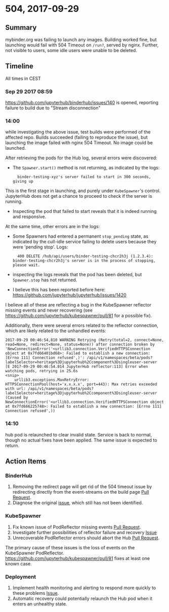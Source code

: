 # 504, 2017-09-29

## Summary

mybinder.org was failing to launch any images.
Building worked fine, but launching would fail with 504 Timeout on `/run?`, served by nginx.
Further, not visible to users, some idle users were unable to be deleted.

## Timeline

All times in CEST

### Sep 29 2017 08:59

https://github.com/jupyterhub/binderhub/issues/140 is opened, reporting failure to build due to "Stream disconnection"

### 14:00

while investigating the above issue, test builds were performed of the affected repo.
Builds succeeded (failing to reproduce the issue), but launching the image failed with nginx 504 Timeout. No image could be launched.

After retrieving the pods for the Hub log, several errors were discovered:

- The `Spawner.start()` method is not returning, as indicated by the logs:

        binder-testing-xyz's server failed to start in 300 seconds, giving up

This is the first stage in launching, and purely under `KubeSpawner`'s control.
JupyterHub does not get a chance to proceed to check if the server is running.

- Inspecting the pod that failed to start reveals that it is indeed running and responsive.

At the same time, other errors are in the logs:

- Some Spawners had entered a permanent `stop_pending` state, as indicated by the cull-idle service failing to delete users because they were 'pending stop'. Logs:

        400 DELETE /hub/api/users/binder-testing-chcr2h3j (1.2.3.4): binder-testing-chcr2h3j's server is in the process of stopping, please wait.

- inspecting the logs reveals that the pod has been deleted, but `Spawner.stop` has not returned.
- I believe this has been reported before here: https://github.com/jupyterhub/jupyterhub/issues/1420

I believe all of these are reflecting a bug in the KubeSpawner reflector missing events and never recovering (see https://github.com/jupyterhub/kubespawner/pull/81 for a possible fix).

Additionally, there were several errors related to the reflector connection, which are likely related to the unhandled events:

```
2017-09-29 00:46:54,810 WARNING Retrying (Retry(total=2, connect=None, read=None, redirect=None, status=None)) after connection broken by 'NewConnectionError('<urllib3.connection.VerifiedHTTPSConnection object at 0x7fd66401bd68>: Failed to establish a new connection: [Errno 111] Connection refused',)': /api/v1/namespaces/beta/pods?labelSelector=heritage%3Djupyterhub%2Ccomponent%3Dsingleuser-server
[E 2017-09-29 00:46:54.814 JupyterHub reflector:113] Error when watching pods, retrying in 25.6s
<snip>
    urllib3.exceptions.MaxRetryError: HTTPSConnectionPool(host='x.x.x.x', port=443): Max retries exceeded with url: /api/v1/namespaces/beta/pods?labelSelector=heritage%3Djupyterhub%2Ccomponent%3Dsingleuser-server (Caused by NewConnectionError('<urllib3.connection.VerifiedHTTPSConnection object at 0x7fd666225748>: Failed to establish a new connection: [Errno 111] Connection refused',))
```


### 14:10

hub pod is relaunched to clear invalid state.
Service is back to normal, though no actual fixes have been applied.
The same issue is expected to return.


## Action Items

### BinderHub

1. Removing the redirect page will get rid of the 504 timeout issue
   by redirecting directly from the event-streams on the build page
   [Pull Request](https://github.com/jupyterhub/binderhub/pull/135).
2. Diagnose the original [issue](https://github.com/jupyterhub/binderhub/issues/140),
   which still has not been identified.

### KubeSpawner

1. Fix known issue of PodReflector missing events
   [Pull Request]( https://github.com/jupyterhub/kubespawner/pull/81).
2. Investigate further possibilities of reflector failure and recovery
   [Issue](https://github.com/jupyterhub/kubespawner/issues/85)
3. Unrecoverable PodReflector errors should abort the Hub
   [Pull Request]( https://github.com/jupyterhub/kubespawner/pull/86).

The primary cause of these issues is the loss of events on the KubeSpawner PodReflector.
https://github.com/jupyterhub/kubespawner/pull/81 fixes at least one known case.

### Deployment

1. Implement health monitoring and alerting to respond more quickly to these problems [Issue](https://github.com/jupyterhub/mybinder.org-deploy/issues/19).
2. Automatic recovery could potentially relaunch the Hub pod when it enters an unhealthy state.
